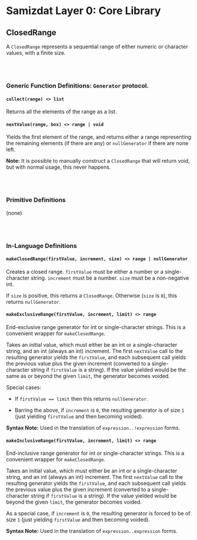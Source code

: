 Samizdat Layer 0: Core Library
==============================

ClosedRange
-----------

A `ClosedRange` represents a sequential range of either numeric or
character values, with a finite size.


<br><br>
### Generic Function Definitions: `Generator` protocol.

#### `collect(range) <> list`

Returns all the elements of the range as a list.

#### `nextValue(range, box) <> range | void`

Yields the first element of the range, and returns either a range representing
the remaining elements (if there are any) or `nullGenerator` if there are
none left.

**Note:** It is possible to manually construct a `ClosedRange` that will
return void, but with normal usage, this never happens.


<br><br>
### Primitive Definitions

(none)


<br><br>
### In-Language Definitions

#### `makeClosedRange(firstValue, increment, size) <> range | nullGenerator`

Creates a closed range. `firstValue` must be either a number or
a single-character string. `increment` must be a number. `size` must be
a non-negative int.

If `size` is positive, this returns a `ClosedRange`. Otherwise
(`size` is `0`), this returns `nullGenerator`.

#### `makeExclusiveRange(firstValue, increment, limit) <> range`

End-exclusive range generator for int or single-character strings.
This is a convenient wrapper for `makeClosedRange`.

Takes an initial value, which must either be an int or a single-character
string, and an int (always an int) increment. The first `nextValue` call to
the resulting generator yields the `firstValue`, and each subsequent call
yields the previous value plus the given increment (converted to a
single-character string if `firstValue` is a string). If the value yielded
would be the same as or beyond the given `limit`, the generator becomes
voided.

Special cases:

* If `firstValue == limit` then this returns `nullGenerator`.

* Barring the above, if `increment` is `0`, the resulting generator is
  of size `1` (just yielding `firstValue` and then becoming voided).

**Syntax Note:** Used in the translation of `expression..!expression`
forms.

#### `makeInclusiveRange(firstValue, increment, limit) <> range`

End-inclusive range generator for int or single-character strings.
This is a convenient wrapper for `makeClosedRange`.

Takes an initial value, which must either be an int or a single-character
string, and an int (always an int) increment. The first `nextValue` call to
the resulting generator yields the `firstValue`, and each subsequent call
yields the previous value plus the given increment (converted to a
single-character string if `firstValue` is a string). If the value yielded
would be beyond the given `limit`, the generator becomes voided.

As a special case, if `increment` is `0`, the resulting generator is
forced to be of size `1` (just yielding `firstValue` and then becoming
voided).

**Syntax Note:** Used in the translation of `expression..expression`
forms.
